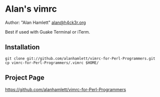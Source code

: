 Alan's vimrc
====================

Author: "Alan Hamlett" <alan@h4ck3r.org>

Best if used with Guake Terminal or iTerm.

Installation
-------

    git clone git://github.com/alanhamlett/vimrc-for-Perl-Programmers.git
    cp vimrc-for-Perl-Programmers/.vimrc $HOME/

Project Page
------------

https://github.com/alanhamlett/vimrc-for-Perl-Programmers

